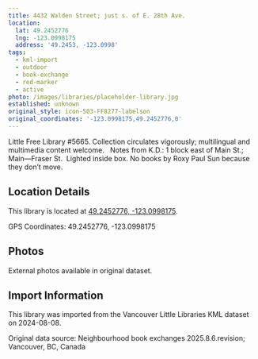 ```yaml
---
title: 4432 Walden Street; just s. of E. 28th Ave.
location:
  lat: 49.2452776
  lng: -123.0998175
  address: '49.2453, -123.0998'
tags:
  - kml-import
  - outdoor
  - book-exchange
  - red-marker
  - active
photo: /images/libraries/placeholder-library.jpg
established: unknown
original_style: icon-503-FF8277-labelson
original_coordinates: '-123.0998175,49.2452776,0'
---
```

Little Free Library #5665.
 Collection circulates vigorously; multilingual and multimedia content welcome.  
Notes from K.D.: 1 block east of Main St.; 
Main—Fraser St.  Lighted inside box.
No books by Roxy Paul Sun because they don’t move.

## Location Details

This library is located at [49.2452776, -123.0998175](https://www.google.com/maps?q=49.2452776,-123.0998175).

GPS Coordinates: 49.2452776, -123.0998175

## Photos

External photos available in original dataset.

## Import Information

This library was imported from the Vancouver Little Libraries KML dataset on 2024-08-08.

Original data source: Neighbourhood book exchanges 2025.8.6.revision; Vancouver, BC, Canada
